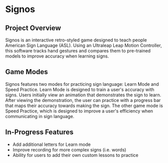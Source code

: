 # Signos

## Project Overview
Signos is an interactive retro-styled game designed to teach people American Sign Language (ASL). Using an Ultraleap Leap Motion Controller, this software tracks hand gestures and compares them to pre-trained models to improve accuracy when learning signs.

## Game Modes
Signos features two modes for practicing sign language: Learn Mode and Speed Practice. Learn Mode is designed to train a user's accuracy with signs. Users initially view an animation that demonstrates the sign to learn. After viewing the demonstration, the user can practice with a progress bar that maps their accuracy towards making the sign. The other game mode is Speed Practice, which is designed to improve a user's efficiency when communicating in sign language.

## In-Progress Features
* Add additional letters for Learn mode
* Improve recording for more complex signs (i.e. words)
* Ability for users to add their own custom lessons to practice
